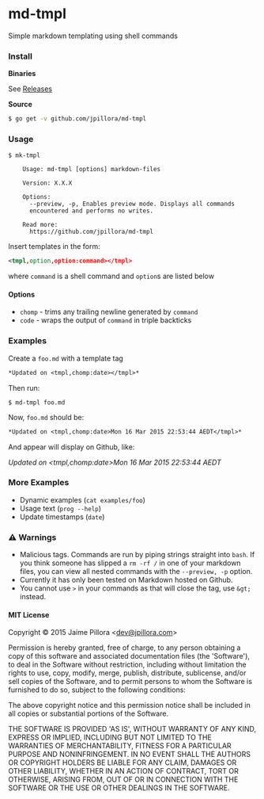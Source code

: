 # md-tmpl

Simple markdown templating using shell commands

### Install

**Binaries**

See [Releases](https://github.com/jpillora/md-tmpl/releases)

**Source**

``` sh
$ go get -v github.com/jpillora/md-tmpl
```

### Usage

```
$ mk-tmpl

	Usage: md-tmpl [options] markdown-files

	Version: X.X.X

	Options:
	  --preview, -p, Enables preview mode. Displays all commands
	  encountered and performs no writes.

	Read more:
	  https://github.com/jpillora/md-tmpl

```

Insert templates in the form:

``` xml
<tmpl,option,option:command></tmpl>
```

where `command` is a shell command and `option`s are listed below

#### Options

* `chomp` - trims any trailing newline generated by `command`
* `code` - wraps the output of `command` in triple backticks

### Examples

Create a `foo.md` with a template tag

``` markdown
*Updated on <tmpl,chomp:date></tmpl>*
```

Then run:

```
$ md-tmpl foo.md
```

Now, `foo.md` should be:

``` markdown
*Updated on <tmpl,chomp:date>Mon 16 Mar 2015 22:53:44 AEDT</tmpl>*
```

And appear will display on Github, like:

*Updated on <tmpl,chomp:date>Mon 16 Mar 2015 22:53:44 AEDT</tmpl>*

### More Examples

* Dynamic examples (`cat examples/foo`)
* Usage text (`prog --help`)
* Update timestamps (`date`)

### :warning: Warnings

* Malicious tags. Commands are run by piping strings straight into `bash`. If you think someone has slipped a `rm -rf /` in one of your markdown files, you can view all nested commands with the `--preview, -p` option.
* Currently it has only been tested on Markdown hosted on Github.
* You cannot use `>` in your commands as that will close the tag, use `&gt;` instead.

#### MIT License

Copyright © 2015 Jaime Pillora &lt;dev@jpillora.com&gt;

Permission is hereby granted, free of charge, to any person obtaining
a copy of this software and associated documentation files (the
'Software'), to deal in the Software without restriction, including
without limitation the rights to use, copy, modify, merge, publish,
distribute, sublicense, and/or sell copies of the Software, and to
permit persons to whom the Software is furnished to do so, subject to
the following conditions:

The above copyright notice and this permission notice shall be
included in all copies or substantial portions of the Software.

THE SOFTWARE IS PROVIDED 'AS IS', WITHOUT WARRANTY OF ANY KIND,
EXPRESS OR IMPLIED, INCLUDING BUT NOT LIMITED TO THE WARRANTIES OF
MERCHANTABILITY, FITNESS FOR A PARTICULAR PURPOSE AND NONINFRINGEMENT.
IN NO EVENT SHALL THE AUTHORS OR COPYRIGHT HOLDERS BE LIABLE FOR ANY
CLAIM, DAMAGES OR OTHER LIABILITY, WHETHER IN AN ACTION OF CONTRACT,
TORT OR OTHERWISE, ARISING FROM, OUT OF OR IN CONNECTION WITH THE
SOFTWARE OR THE USE OR OTHER DEALINGS IN THE SOFTWARE.